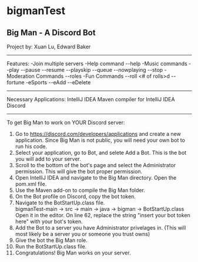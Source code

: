# bigmanTest

Big Man - A Discord Bot
--------------------------------------------------
Project by:
Xuan Lu, Edward Baker

--------------------------------------------------
Features:
-Join multiple servers
-Help command
--help
-Music commands
--play <keyword or url>
--pause
--resume
--playskip
--queue
--nowplaying
--stop
-Moderation Commands
--roles
-Fun Commands
--roll <# of rolls>d<sides of dice>
--fortune
-eSports
--eAdd
--eDelete

-------------------------------------------------
Necessary Applications:
IntelliJ IDEA
Maven compiler for IntelliJ IDEA
Discord

-------------------------------------------------
To get Big Man to work on YOUR Discord server:
1. Go to https://discord.com/developers/applications and create a new application. 
   Since Big Man is not public, you will need your own bot to run his code. 
2. Select your application, go to Bot, and selete Add a Bot. 
   This is the bot you will add to your server.
3. Scroll to the bottom of the bot's page and select the Administrator permission. 
   This will give the bot proper permission.
4. Open IntelliJ IDEA and navigate to the Big Man directory. Open the pom.xml file.
5. Use the Maven add-on to compile the Big Man folder.
6. On the Bot profile on Discord, copy the bot token.
7. Navigate to the BotStartUp.class file.  
   bigmanTest-main -> src -> main -> java -> bigman -> BotStartUp.class
   Open it in the editor. On line 62,
   replace the string "insert your bot token here" with your bot's token.
8. Add the Bot to a server you have Administrator privelages in. 
   (This will most likely be a server you or someone you trust owns)
9. Give the bot the Big Man role.
10. Run the BotStartUp.class file.
11. Congratulations! Big Man works on your server.

